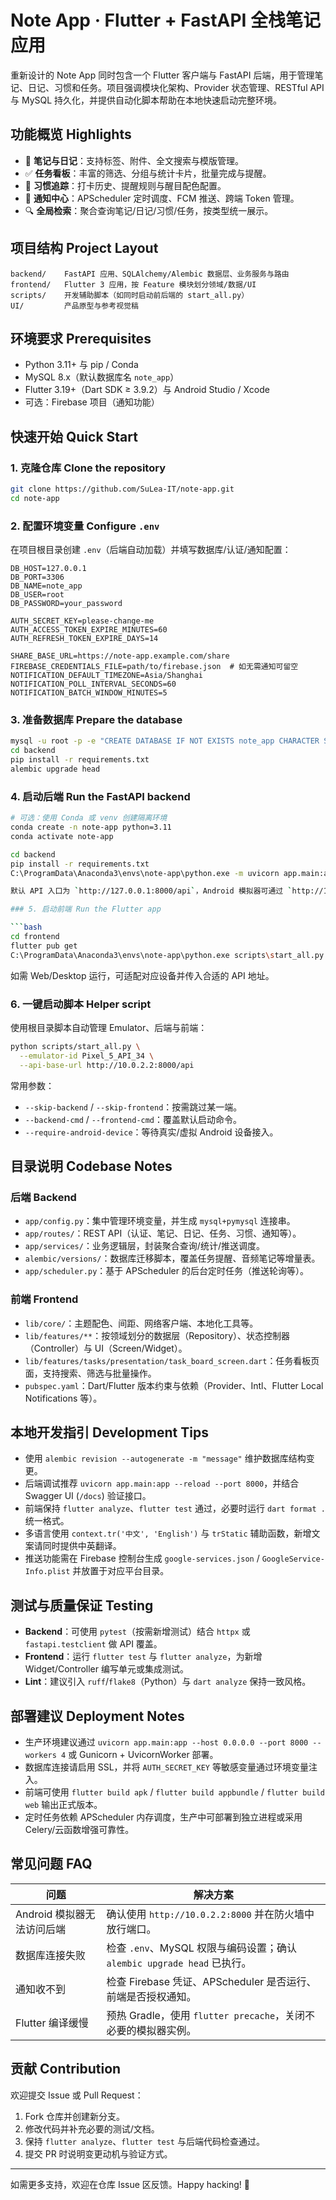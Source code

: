 # Note App · Flutter + FastAPI 全栈笔记应用

重新设计的 Note App 同时包含一个 Flutter 客户端与 FastAPI 后端，用于管理笔记、日记、习惯和任务。项目强调模块化架构、Provider 状态管理、RESTful API 与 MySQL 持久化，并提供自动化脚本帮助在本地快速启动完整环境。

## 功能概览 Highlights

- 📓 **笔记与日记**：支持标签、附件、全文搜索与模版管理。
- ✅ **任务看板**：丰富的筛选、分组与统计卡片，批量完成与提醒。
- 🔁 **习惯追踪**：打卡历史、提醒规则与醒目配色配置。
- 🔔 **通知中心**：APScheduler 定时调度、FCM 推送、跨端 Token 管理。
- 🔍 **全局检索**：聚合查询笔记/日记/习惯/任务，按类型统一展示。

## 项目结构 Project Layout

```
backend/    FastAPI 应用、SQLAlchemy/Alembic 数据层、业务服务与路由
frontend/   Flutter 3 应用，按 Feature 模块划分领域/数据/UI
scripts/    开发辅助脚本（如同时启动前后端的 start_all.py）
UI/         产品原型与参考视觉稿
```

## 环境要求 Prerequisites

- Python 3.11+ 与 pip / Conda
- MySQL 8.x（默认数据库名 `note_app`）
- Flutter 3.19+（Dart SDK ≥ 3.9.2）与 Android Studio / Xcode
- 可选：Firebase 项目（通知功能）

## 快速开始 Quick Start

### 1. 克隆仓库 Clone the repository

```bash
git clone https://github.com/SuLea-IT/note-app.git
cd note-app
```

### 2. 配置环境变量 Configure `.env`

在项目根目录创建 `.env`（后端自动加载）并填写数据库/认证/通知配置：

```env
DB_HOST=127.0.0.1
DB_PORT=3306
DB_NAME=note_app
DB_USER=root
DB_PASSWORD=your_password

AUTH_SECRET_KEY=please-change-me
AUTH_ACCESS_TOKEN_EXPIRE_MINUTES=60
AUTH_REFRESH_TOKEN_EXPIRE_DAYS=14

SHARE_BASE_URL=https://note-app.example.com/share
FIREBASE_CREDENTIALS_FILE=path/to/firebase.json  # 如无需通知可留空
NOTIFICATION_DEFAULT_TIMEZONE=Asia/Shanghai
NOTIFICATION_POLL_INTERVAL_SECONDS=60
NOTIFICATION_BATCH_WINDOW_MINUTES=5
```

### 3. 准备数据库 Prepare the database

```bash
mysql -u root -p -e "CREATE DATABASE IF NOT EXISTS note_app CHARACTER SET utf8mb4 COLLATE utf8mb4_unicode_ci;"
cd backend
pip install -r requirements.txt
alembic upgrade head
```

### 4. 启动后端 Run the FastAPI backend

```bash
# 可选：使用 Conda 或 venv 创建隔离环境
conda create -n note-app python=3.11
conda activate note-app

cd backend
pip install -r requirements.txt
C:\ProgramData\Anaconda3\envs\note-app\python.exe -m uvicorn app.main:app --reload --host 0.0.0.0

默认 API 入口为 `http://127.0.0.1:8000/api`，Android 模拟器可通过 `http://10.0.2.2:8000/api` 访问。

### 5. 启动前端 Run the Flutter app

```bash
cd frontend
flutter pub get
C:\ProgramData\Anaconda3\envs\note-app\python.exe scripts\start_all.py --emulator-id Pixel_5_API_34 --api-base-url http://192.168.128.203:8000/api```
```

如需 Web/Desktop 运行，可适配对应设备并传入合适的 API 地址。

### 6. 一键启动脚本 Helper script

使用根目录脚本自动管理 Emulator、后端与前端：

```bash
python scripts/start_all.py \
  --emulator-id Pixel_5_API_34 \
  --api-base-url http://10.0.2.2:8000/api
```

常用参数：

- `--skip-backend` / `--skip-frontend`：按需跳过某一端。
- `--backend-cmd` / `--frontend-cmd`：覆盖默认启动命令。
- `--require-android-device`：等待真实/虚拟 Android 设备接入。

## 目录说明 Codebase Notes

### 后端 Backend

- `app/config.py`：集中管理环境变量，并生成 `mysql+pymysql` 连接串。
- `app/routes/`：REST API（认证、笔记、日记、任务、习惯、通知等）。
- `app/services/`：业务逻辑层，封装聚合查询/统计/推送调度。
- `alembic/versions/`：数据库迁移脚本，覆盖任务提醒、音频笔记等增量表。
- `app/scheduler.py`：基于 APScheduler 的后台定时任务（推送轮询等）。

### 前端 Frontend

- `lib/core/`：主题配色、间距、网络客户端、本地化工具等。
- `lib/features/**`：按领域划分的数据层（Repository）、状态控制器（Controller）与 UI（Screen/Widget）。
- `lib/features/tasks/presentation/task_board_screen.dart`：任务看板页面，支持搜索、筛选与批量操作。
- `pubspec.yaml`：Dart/Flutter 版本约束与依赖（Provider、Intl、Flutter Local Notifications 等）。

## 本地开发指引 Development Tips

- 使用 `alembic revision --autogenerate -m "message"` 维护数据库结构变更。
- 后端调试推荐 `uvicorn app.main:app --reload --port 8000`，并结合 Swagger UI (`/docs`) 验证接口。
- 前端保持 `flutter analyze`、`flutter test` 通过，必要时运行 `dart format .` 统一格式。
- 多语言使用 `context.tr('中文', 'English')` 与 `trStatic` 辅助函数，新增文案请同时提供中英翻译。
- 推送功能需在 Firebase 控制台生成 `google-services.json` / `GoogleService-Info.plist` 并放置于对应平台目录。

## 测试与质量保证 Testing

- **Backend**：可使用 `pytest`（按需新增测试）结合 `httpx` 或 `fastapi.testclient` 做 API 覆盖。
- **Frontend**：运行 `flutter test` 与 `flutter analyze`，为新增 Widget/Controller 编写单元或集成测试。
- **Lint**：建议引入 `ruff`/`flake8`（Python）与 `dart analyze` 保持一致风格。

## 部署建议 Deployment Notes

- 生产环境建议通过 `uvicorn app.main:app --host 0.0.0.0 --port 8000 --workers 4` 或 Gunicorn + UvicornWorker 部署。
- 数据库连接请启用 SSL，并将 `AUTH_SECRET_KEY` 等敏感变量通过环境变量注入。
- 前端可使用 `flutter build apk` / `flutter build appbundle` / `flutter build web` 输出正式版本。
- 定时任务依赖 APScheduler 内存调度，生产中可部署到独立进程或采用 Celery/云函数增强可靠性。

## 常见问题 FAQ

| 问题 | 解决方案 |
| ---- | -------- |
| Android 模拟器无法访问后端 | 确认使用 `http://10.0.2.2:8000` 并在防火墙中放行端口。 |
| 数据库连接失败 | 检查 `.env`、MySQL 权限与编码设置；确认 `alembic upgrade head` 已执行。 |
| 通知收不到 | 检查 Firebase 凭证、APScheduler 是否运行、前端是否授权通知。 |
| Flutter 编译缓慢 | 预热 Gradle，使用 `flutter precache`，关闭不必要的模拟器实例。 |

## 贡献 Contribution

欢迎提交 Issue 或 Pull Request：

1. Fork 仓库并创建新分支。
2. 修改代码并补充必要的测试/文档。
3. 保持 `flutter analyze`、`flutter test` 与后端代码检查通过。
4. 提交 PR 时说明变更动机与验证方式。

---

如需更多支持，欢迎在仓库 Issue 区反馈。Happy hacking! 🚀
